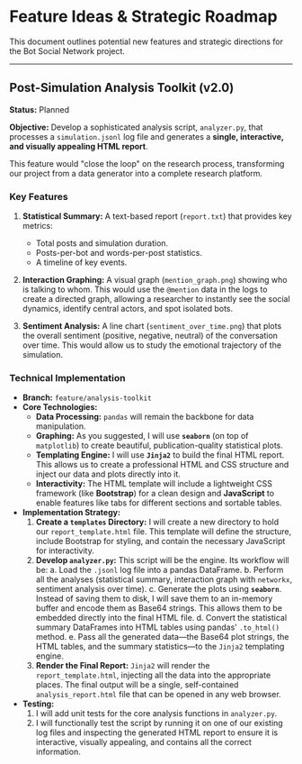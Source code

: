 # Feature Ideas & Strategic Roadmap

This document outlines potential new features and strategic directions for the Bot Social Network project.

---

## Post-Simulation Analysis Toolkit (v2.0)

**Status:** Planned

**Objective:** Develop a sophisticated analysis script, `analyzer.py`, that processes a `simulation.jsonl` log file and generates a **single, interactive, and visually appealing HTML report**.

This feature would "close the loop" on the research process, transforming our project from a data generator into a complete research platform.

### Key Features

1.  **Statistical Summary:** A text-based report (`report.txt`) that provides key metrics:
    *   Total posts and simulation duration.
    *   Posts-per-bot and words-per-post statistics.
    *   A timeline of key events.

2.  **Interaction Graphing:** A visual graph (`mention_graph.png`) showing who is talking to whom. This would use the `@mention` data in the logs to create a directed graph, allowing a researcher to instantly see the social dynamics, identify central actors, and spot isolated bots.

3.  **Sentiment Analysis:** A line chart (`sentiment_over_time.png`) that plots the overall sentiment (positive, negative, neutral) of the conversation over time. This would allow us to study the emotional trajectory of the simulation.

### Technical Implementation

*   **Branch:** `feature/analysis-toolkit`
*   **Core Technologies:**
    *   **Data Processing:** `pandas` will remain the backbone for data manipulation.
    *   **Graphing:** As you suggested, I will use **`seaborn`** (on top of `matplotlib`) to create beautiful, publication-quality statistical plots.
    *   **Templating Engine:** I will use **`Jinja2`** to build the final HTML report. This allows us to create a professional HTML and CSS structure and inject our data and plots directly into it.
    *   **Interactivity:** The HTML template will include a lightweight CSS framework (like **Bootstrap**) for a clean design and **JavaScript** to enable features like tabs for different sections and sortable tables.
*   **Implementation Strategy:**
    1.  **Create a `templates` Directory:** I will create a new directory to hold our `report_template.html` file. This template will define the structure, include Bootstrap for styling, and contain the necessary JavaScript for interactivity.
    2.  **Develop `analyzer.py`:** This script will be the engine. Its workflow will be:
        a.  Load the `.jsonl` log file into a pandas DataFrame.
        b.  Perform all the analyses (statistical summary, interaction graph with `networkx`, sentiment analysis over time).
        c.  Generate the plots using **`seaborn`**. Instead of saving them to disk, I will save them to an in-memory buffer and encode them as Base64 strings. This allows them to be embedded directly into the final HTML file.
        d.  Convert the statistical summary DataFrames into HTML tables using pandas' `.to_html()` method.
        e.  Pass all the generated data—the Base64 plot strings, the HTML tables, and the summary statistics—to the `Jinja2` templating engine.
    3.  **Render the Final Report:** `Jinja2` will render the `report_template.html`, injecting all the data into the appropriate places. The final output will be a single, self-contained `analysis_report.html` file that can be opened in any web browser.
*   **Testing:**
    1.  I will add unit tests for the core analysis functions in `analyzer.py`.
    2.  I will functionally test the script by running it on one of our existing log files and inspecting the generated HTML report to ensure it is interactive, visually appealing, and contains all the correct information.
